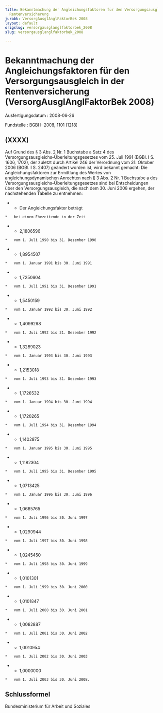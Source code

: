 ```yaml
---
Title: Bekanntmachung der Angleichungsfaktoren für den Versorgungsausgleich in der
  Rentenversicherung
jurabk: VersorgAusglAnglFaktorBek 2008
layout: default
origslug: versorgausglanglfaktorbek_2008
slug: versorgausglanglfaktorbek_2008

---
```


# Bekanntmachung der Angleichungsfaktoren für den Versorgungsausgleich in der Rentenversicherung (VersorgAusglAnglFaktorBek 2008)

Ausfertigungsdatum
:   2008-06-26

Fundstelle
:   BGBl I: 2008, 1101 (1218)


## (XXXX)

Auf Grund des § 3 Abs. 2 Nr. 1 Buchstabe a Satz 4 des Versorgungsausgleichs-Überleitungsgesetzes vom 25. Juli 1991 (BGBl. I S. 1606, 1702), der zuletzt durch Artikel 246 der Verordnung vom 31. Oktober 2006 (BGBl. I S. 2407) geändert worden ist, wird bekannt gemacht:
Die Angleichungsfaktoren zur Ermittlung des Wertes von angleichungsdynamischen Anrechten nach § 3 Abs. 2 Nr. 1 Buchstabe a des Versorgungsausgleichs-Überleitungsgesetzes sind bei Entscheidungen über den Versorgungsausgleich, die nach dem 30. Juni 2008 ergehen, der nachstehenden Tabelle zu entnehmen:

*    *   Der Angleichungsfaktor beträgt

    *   bei einem Ehezeitende in der Zeit


*    *   2,1806596

    *   vom 1. Juli 1990 bis 31. Dezember 1990


*    *   1,8954507

    *   vom 1. Januar 1991 bis 30. Juni 1991


*    *   1,7250604

    *   vom 1. Juli 1991 bis 31. Dezember 1991


*    *   1,5450159

    *   vom 1. Januar 1992 bis 30. Juni 1992


*    *   1,4099268

    *   vom 1. Juli 1992 bis 31. Dezember 1992


*    *   1,3289023

    *   vom 1. Januar 1993 bis 30. Juni 1993


*    *   1,2153018

    *   vom 1. Juli 1993 bis 31. Dezember 1993


*    *   1,1726532

    *   vom 1. Januar 1994 bis 30. Juni 1994


*    *   1,1720265

    *   vom 1. Juli 1994 bis 31. Dezember 1994


*    *   1,1402875

    *   vom 1. Januar 1995 bis 30. Juni 1995


*    *   1,1182304

    *   vom 1. Juli 1995 bis 31. Dezember 1995


*    *   1,0713425

    *   vom 1. Januar 1996 bis 30. Juni 1996


*    *   1,0685765

    *   vom 1. Juli 1996 bis 30. Juni 1997


*    *   1,0290944

    *   vom 1. Juli 1997 bis 30. Juni 1998


*    *   1,0245450

    *   vom 1. Juli 1998 bis 30. Juni 1999


*    *   1,0101301

    *   vom 1. Juli 1999 bis 30. Juni 2000


*    *   1,0101847

    *   vom 1. Juli 2000 bis 30. Juni 2001


*    *   1,0082887

    *   vom 1. Juli 2001 bis 30. Juni 2002


*    *   1,0010954

    *   vom 1. Juli 2002 bis 30. Juni 2003


*    *   1,0000000

    *   vom 1. Juli 2003 bis 30. Juni 2008.





## Schlussformel

Bundesministerium für Arbeit und Soziales

